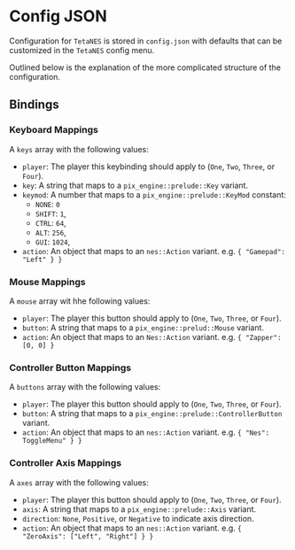 # Config JSON

Configuration for `TetaNES` is stored in `config.json` with defaults that can be
customized in the `TetaNES` config menu.

Outlined below is the explanation of the more complicated structure of the
configuration.

## Bindings

### Keyboard Mappings

A `keys` array with the following values:

- `player`: The player this keybinding should apply to (`One`, `Two`, `Three`,
  or `Four`).
- `key`: A string that maps to a `pix_engine::prelude::Key` variant.
- `keymod`: A number that maps to a `pix_engine::prelude::KeyMod` constant:
  - `NONE`: `0`
  - `SHIFT`: `1`,
  - `CTRL`: `64`,
  - `ALT`: `256`,
  - `GUI`: `1024`,
- `action`: An object that maps to an `nes::Action` variant. e.g.
  `{ "Gamepad": "Left" } }`

### Mouse Mappings

A `mouse` array wit hhe following values:

- `player`: The player this button should apply to (`One`, `Two`, `Three`, or
  `Four`).
- `button`: A string that maps to a `pix_engine::prelud::Mouse` variant.
- `action`: An object that maps to an `Nes::Action` variant. e.g.
   `{ "Zapper": [0, 0] }`

### Controller Button Mappings

A `buttons` array with the following values:

- `player`: The player this button should apply to (`One`, `Two`, `Three`, or
  `Four`).
- `button`: A string that maps to a `pix_engine::prelude::ControllerButton`
  variant.
- `action`: An object that maps to an `nes::Action` variant. e.g.
  `{ "Nes": ToggleMenu" } }`

### Controller Axis Mappings

A `axes` array with the following values:

- `player`: The player this button should apply to (`One`, `Two`, `Three`, or
  `Four`).
- `axis`: A string that maps to a `pix_engine::prelude::Axis` variant.
- `direction`: `None`, `Positive`, or `Negative` to indicate axis direction.
- `action`: An object that maps to an `nes::Action` variant. e.g.
  `{ "ZeroAxis": ["Left", "Right"] } }`
